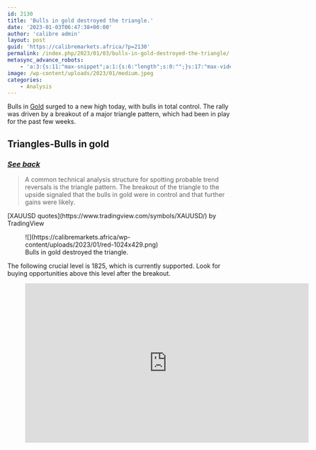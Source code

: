 ```yaml
---
id: 2130
title: 'Bulls in gold destroyed the triangle.'
date: '2023-01-03T06:47:38+00:00'
author: 'calibre admin'
layout: post
guid: 'https://calibremarkets.africa/?p=2130'
permalink: /index.php/2023/01/03/bulls-in-gold-destroyed-the-triangle/
metasync_advance_robots:
    - 'a:3:{s:11:"max-snippet";a:1:{s:6:"length";s:0:"";}s:17:"max-video-preview";a:1:{s:6:"length";s:0:"";}s:17:"max-image-preview";a:1:{s:6:"length";s:5:"large";}}'
image: /wp-content/uploads/2023/01/medium.jpeg
categories:
    - Analysis
---
```


Bulls in [Gold](https://calibremarkets.africa/index.php/2022/12/17/gold/) surged to a new high today, with bulls in total control. The rally was driven by a breakout of a major triangle pattern, which had been in play for the past few weeks.

## Triangles-Bulls in gold 

### *[See back](https://calibremarkets.africa/index.php/2022/11/24/triangle-pattern/)*

> A common technical analysis structure for spotting probable trend reversals is the triangle pattern. The breakout of the triangle to the upside signaled that the bulls in gold were in control and that further gains were likely.

<div class="tradingview-widget-container"><div class="tradingview-widget-container__widget"></div><div class="tradingview-widget-copyright">[<span class="blue-text">XAUUSD quotes</span>](https://www.tradingview.com/symbols/XAUUSD/) by TradingView</div> <script async="" src="https://s3.tradingview.com/external-embedding/embed-widget-symbol-info.js" type="text/javascript">
  {
  "symbol": "OANDA:XAUUSD",
  "width": "100%",
  "locale": "en",
  "colorTheme": "light",
  "isTransparent": true
}
  </script></div><figure class="wp-block-image size-large">![](https://calibremarkets.africa/wp-content/uploads/2023/01/red-1024x429.png)<figcaption class="wp-element-caption">Bulls in gold destroyed the triangle.</figcaption></figure>The following crucial level is 1825, which is currently supported. Look for buying opportunities above this level after the breakout.

<figure class="wp-block-embed is-type-video is-provider-youtube wp-block-embed-youtube wp-embed-aspect-16-9 wp-has-aspect-ratio"><div class="wp-block-embed__wrapper"><iframe allow="accelerometer; autoplay; clipboard-write; encrypted-media; gyroscope; picture-in-picture; web-share" allowfullscreen="" frameborder="0" height="360" loading="lazy" src="https://www.youtube.com/embed/m5w2H-9StOA?feature=oembed" title="Gold Price Future into Global Financial Crisis Part 2" width="640"></iframe></div></figure>